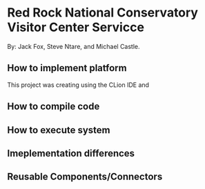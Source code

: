 # Red Rock National Conservatory Visitor Center Servicce

By: Jack Fox, Steve Ntare, and Michael Castle. 

## How to implement platform

This project was creating using the CLion IDE and 

## How to compile code

## How to execute system

## Imeplementation differences

## Reusable Components/Connectors